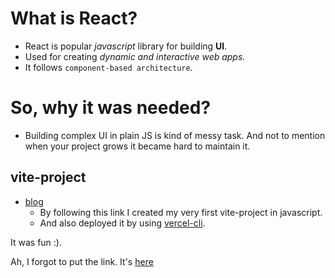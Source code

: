 # What is **React**?

- React is popular _javascript_ library for building **UI**.
- Used for creating _dynamic and interactive web apps._
- It follows `component-based architecture`.

# So, why it was needed?

- Building complex UI in plain JS is kind of messy task. And not to mention when your project grows it became hard to maintain it.
    
## vite-project

- [blog](https://www.digitalocean.com/community/tutorials/how-to-set-up-a-react-project-with-vite)
    - By following this link I created my very first vite-project in javascript.
    - And also deployed it by using [vercel-cli](https://vercel.com/docs/cli/deploying-from-cli).

It was fun :).


Ah, I forgot to put the link. It's [here](https://vite-project-beta-three.vercel.app/)